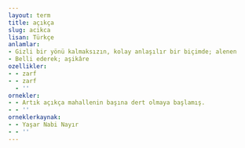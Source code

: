```yaml
---
layout: term
title: açıkça
slug: acikca
lisan: Türkçe
anlamlar:
- Gizli bir yönü kalmaksızın, kolay anlaşılır bir biçimde; alenen
- Belli ederek; aşikâre
ozellikler:
- - zarf
- - zarf
  - ''
ornekler:
- - Artık açıkça mahallenin başına dert olmaya başlamış.
- - ''
orneklerkaynak:
- - Yaşar Nabi Nayır
- - ''
---
```

